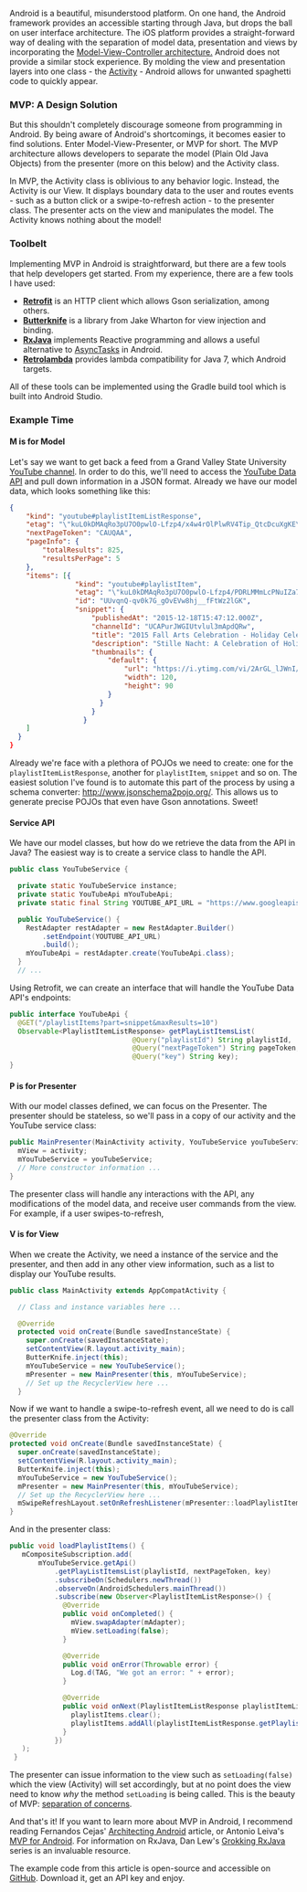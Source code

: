 Android is a beautiful, misunderstood platform. On one hand, the Android framework
provides an accessible starting through Java, but drops the ball on user interface architecture.
The iOS platform provides a straight-forward way of dealing with the separation of model data,
presentation and views by incorporating the [Model-View-Controller architecture.](https://developer.apple.com/library/ios/documentation/General/Conceptual/DevPedia-CocoaCore/MVC.html)
Android does not provide a similar stock experience.
By molding the view and presentation layers into one class - the
[Activity](http://developer.android.com/guide/components/activities.html) - Android allows for unwanted spaghetti code to quickly appear.

### MVP: A Design Solution

But this shouldn't completely discourage someone from programming in Android. By
being aware of Android's shortcomings, it becomes easier to find solutions.
Enter Model-View-Presenter, or MVP for short. The MVP architecture allows
developers to separate the model (Plain Old Java Objects) from the presenter
(more on this below) and the Activity class.

In MVP, the Activity class is oblivious to any behavior logic. Instead, the Activity
is our View. It displays boundary data to the user and routes events - such as
a button click or a swipe-to-refresh action - to the presenter class. The presenter acts
on the view and manipulates the model. The Activity knows nothing about the model!

### Toolbelt

Implementing MVP in Android is straightforward, but there are a few tools that help
developers get started. From my experience, there are a few tools I have used:
* __[Retrofit](http://square.github.io/retrofit/)__ is an HTTP client which allows Gson serialization, among others.
* __[Butterknife](http://jakewharton.github.io/butterknife/)__ is a library from Jake Wharton for view injection and binding.
* __[RxJava](https://github.com/ReactiveX/RxJava)__ implements Reactive programming and allows a
useful alternative to [AsyncTasks](http://developer.android.com/reference/android/os/AsyncTask.html) in Android.
* __[Retrolambda](https://github.com/orfjackal/retrolambda)__ provides lambda compatibility for Java 7, which Android targets.

All of these tools can be implemented using the Gradle build tool which is built into Android Studio.

### Example Time

#### M is for Model
Let's say we want to get back a feed from a Grand Valley State University [YouTube channel](https://www.youtube.com/user/gvsu).
In order to do this, we'll need to access the [YouTube Data API](https://developers.google.com/youtube/v3/)
and pull down information in a JSON format. Already we have our model data, which looks something like this:

```json
{
    "kind": "youtube#playlistItemListResponse",
    "etag": "\"kuL0kDMAqRo3pU7O0pwlO-Lfzp4/x4w4rOlPlwRV4Tip_QtcDcuXgKE\"",
    "nextPageToken": "CAUQAA",
    "pageInfo": {
        "totalResults": 825,
        "resultsPerPage": 5
    },
    "items": [{
                "kind": "youtube#playlistItem",
                "etag": "\"kuL0kDMAqRo3pU7O0pwlO-Lfzp4/PDRLMMmLcPNuIZa7NgIiBA6XN3Q\"",
                "id": "UUvqnQ-qv0k7G_gOvEVw8hj__fFtWz2lGK",
                "snippet": {
                    "publishedAt": "2015-12-18T15:47:12.000Z",
                    "channelId": "UCAPurJWGIUtvlul3mApdQRw",
                    "title": "2015 Fall Arts Celebration - Holiday Celebration",
                    "description": "Stille Nacht: A Celebration of Holiday Music from Europe",
                    "thumbnails": {
                        "default": {
                            "url": "https://i.ytimg.com/vi/2ArGL_lJWnI/default.jpg",
                            "width": 120,
                            "height": 90
                        }
                      }
                    }
                  }
    ]
  }
}
```
Already we're face with a plethora of POJOs we need to create: one for the
`playlistItemListResponse`, another for `playlistItem`, `snippet` and so on. The
easiest solution I've found is to automate this part of the process by using a schema
converter: http://www.jsonschema2pojo.org/. This allows us to generate precise POJOs that
even have Gson annotations. Sweet!

#### Service API
We have our model classes, but how do we retrieve the data from the API in Java?
The easiest way is to create a service class to handle the API.
```java
public class YouTubeService {

  private static YouTubeService instance;
  private static YouTubeApi mYouTubeApi;
  private static final String YOUTUBE_API_URL = "https://www.googleapis.com/youtube/v3";

  public YouTubeService() {
    RestAdapter restAdapter = new RestAdapter.Builder()
        .setEndpoint(YOUTUBE_API_URL)
        .build();
    mYouTubeApi = restAdapter.create(YouTubeApi.class);
  }
  // ...
```
Using Retrofit, we can create an interface that will handle the YouTube Data API's endpoints:

```java
public interface YouTubeApi {
  @GET("/playlistItems?part=snippet&maxResults=10")
  Observable<PlaylistItemListResponse> getPlayListItemsList(
                              @Query("playlistId") String playlistId,
                              @Query("nextPageToken") String pageToken,
                              @Query("key") String key);
}
```

#### P is for Presenter

With our model classes defined, we can focus on the Presenter. The presenter should
be stateless, so we'll pass in a copy of our activity and the YouTube service class:
```java
public MainPresenter(MainActivity activity, YouTubeService youTubeService) {
  mView = activity;
  mYouTubeService = youTubeService;
  // More constructor information ...
}
```
The presenter class will handle any interactions with the API, any modifications of the model data,
and receive user commands from the view. For example, if a user swipes-to-refresh,

#### V is for View
When we create the Activity, we need a instance of the service and the presenter, and
then add in any other view information, such as a list to display our YouTube results.
```java
public class MainActivity extends AppCompatActivity {

  // Class and instance variables here ...

  @Override
  protected void onCreate(Bundle savedInstanceState) {
    super.onCreate(savedInstanceState);
    setContentView(R.layout.activity_main);
    ButterKnife.inject(this);
    mYouTubeService = new YouTubeService();
    mPresenter = new MainPresenter(this, mYouTubeService);
    // Set up the RecyclerView here ...
  }
```
Now if we want to handle a swipe-to-refresh event, all we need to do is call the
presenter class from the Activity:
```java
@Override
protected void onCreate(Bundle savedInstanceState) {
  super.onCreate(savedInstanceState);
  setContentView(R.layout.activity_main);
  ButterKnife.inject(this);
  mYouTubeService = new YouTubeService();
  mPresenter = new MainPresenter(this, mYouTubeService);
  // Set up the RecyclerView here ...
  mSwipeRefreshLayout.setOnRefreshListener(mPresenter::loadPlaylistItems);
}
```
And in the presenter class:
```java
public void loadPlaylistItems() {
   mCompositeSubscription.add(
       mYouTubeService.getApi()
           .getPlayListItemsList(playlistId, nextPageToken, key)
           .subscribeOn(Schedulers.newThread())
           .observeOn(AndroidSchedulers.mainThread())
           .subscribe(new Observer<PlaylistItemListResponse>() {
             @Override
             public void onCompleted() {
               mView.swapAdapter(mAdapter);
               mView.setLoading(false);
             }

             @Override
             public void onError(Throwable error) {
               Log.d(TAG, "We got an error: " + error);
             }

             @Override
             public void onNext(PlaylistItemListResponse playlistItemListResponse) {
               playlistItems.clear();
               playlistItems.addAll(playlistItemListResponse.getPlaylistItems());
             }
           })
   );
 }
```
The presenter can issue information to the view such as `setLoading(false)` which
the view (Activity) will set accordingly, but at no point does the view need to know
_why_ the method `setLoading` is being called. This is the beauty of MVP: [separation of concerns](http://fernandocejas.com/2014/09/03/architecting-android-the-clean-way/).

And that's it! If you want to learn more about MVP in Android, I recommend reading Fernandos Cejas' [Architecting Android](http://fernandocejas.com/2014/09/03/architecting-android-the-clean-way/)
article, or Antonio Leiva's [MVP for Android](http://antonioleiva.com/mvp-android/).
For information on RxJava, Dan Lew's [Grokking RxJava](http://blog.danlew.net/2014/09/15/grokking-rxjava-part-1/) series is an invaluable resource.

The example code from this article is open-source and accessible on [GitHub](https://github.com/josiahcampbell/YouTubeMVPDemo/). Download it, get an API key and enjoy.
